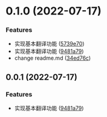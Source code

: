 # 0.1.0 (2022-07-17)


### Features

* 实现基本翻译功能 ([5739e70](https://github.com/silver-ymz/bob-plugin-microsoft-translate/commit/5739e70077be17b19b72ea6b5812b9d076fdd802))
* 实现基本翻译功能 ([9481a79](https://github.com/silver-ymz/bob-plugin-microsoft-translate/commit/9481a79670612c02e9c4a362d66863f01ba137e9))
* change readme.md ([34ed76c](https://github.com/silver-ymz/bob-plugin-microsoft-translate/commit/34ed76ccd844141097a352cc246ae087643e9793))



## 0.0.1 (2022-07-17)


### Features

* 实现基本翻译功能 ([9481a79](https://github.com/silver-ymz/bob-plugin-microsoft-translate/commit/9481a79670612c02e9c4a362d66863f01ba137e9))
